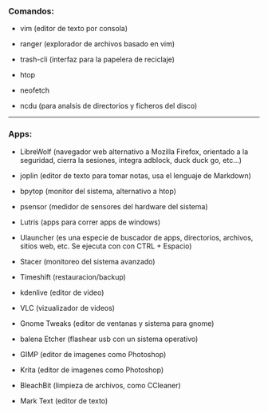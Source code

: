 ### Comandos:

* vim (editor de texto por consola)

* ranger (explorador de archivos basado en vim)

* trash-cli (interfaz para la papelera de reciclaje)

* htop

* neofetch

* ncdu (para analsis de directorios y ficheros del disco)

-----------------------------------------------------------
### Apps:

* LibreWolf (navegador web alternativo a Mozilla Firefox, orientado a la seguridad, cierra la sesiones, integra adblock, duck duck go, etc...)

* joplin (editor de texto para tomar notas, usa el lenguaje de Markdown)

* bpytop (monitor del sistema, alternativo a htop)

* psensor (medidor de sensores del hardware del sistema)

* Lutris (apps para correr apps de windows)

* Ulauncher (es una especie de buscador de apps, directorios, archivos, sitios web, etc. Se ejecuta con con CTRL + Espacio)

* Stacer (monitoreo del sistema avanzado)

* Timeshift (restauracion/backup)

* kdenlive (editor de video)

* VLC (vizualizador de videos)

* Gnome Tweaks (editor de ventanas y sistema para gnome)

* balena Etcher (flashear usb con un sistema operativo)

* GIMP (editor de imagenes como Photoshop)

* Krita (editor de imagenes como Photoshop)

* BleachBit (limpieza de archivos, como CCleaner)

* Mark Text (editor de texto)
